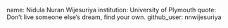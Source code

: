 name: Nidula Nuran Wijesuriya
institution: University of Plymouth
quote: Don’t live someone else’s dream, find your own. 
github_user: nnwijesuriya